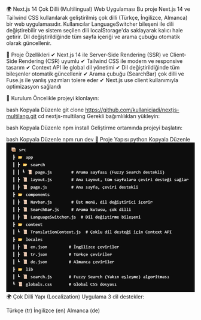 🌍 Next.js 14 Çok Dilli (Multilingual) Web Uygulaması
Bu proje Next.js 14 ve Tailwind CSS kullanılarak geliştirilmiş çok dilli (Türkçe, İngilizce, Almanca) bir web uygulamasıdır.
Kullanıcılar LanguageSwitcher bileşeni ile dili değiştirebilir ve sistem seçilen dili localStorage'da saklayarak kalıcı hale getirir.
Dil değiştirildiğinde tüm sayfa içeriği ve arama çubuğu otomatik olarak güncellenir.

🚀 Proje Özellikleri
✔ Next.js 14 ile Server-Side Rendering (SSR) ve Client-Side Rendering (CSR) uyumlu
✔ Tailwind CSS ile modern ve responsive tasarım
✔ Context API ile global dil yönetimi
✔ Dil değiştirildiğinde tüm bileşenler otomatik güncellenir
✔ Arama çubuğu (SearchBar) çok dilli ve Fuse.js ile yanlış yazımları tolere eder
✔ Next.js use client kullanımıyla optimizasyon sağlandı

📌 Kurulum
Öncelikle projeyi klonlayın:

bash
Kopyala
Düzenle
git clone https://github.com/kullaniciadi/nextjs-multilang.git
cd nextjs-multilang
Gerekli bağımlılıkları yükleyin:

bash
Kopyala
Düzenle
npm install
Geliştirme ortamında projeyi başlatın:

bash
Kopyala
Düzenle
npm run dev
📂 Proje Yapısı
python
Kopyala
Düzenle
 ![alt text](image.png)
🌍 Çok Dilli Yapı (Localization)
Uygulama 3 dil destekler:

Türkçe (tr)
İngilizce (en)
Almanca (de)